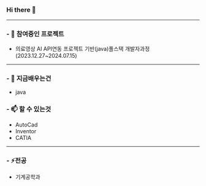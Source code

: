 ### Hi there 👋

---

<!--
**phanik0/phanik0** is a ✨ _special_ ✨ repository because its `README.md` (this file) appears on your GitHub profile.

Here are some ideas to get you started:

- 🔭 I’m currently working on ...
- 🌱 I’m currently learning ...
- 👯 I’m looking to collaborate on ...
- 🤔 I’m looking for help with ...
- 💬 Ask me about ...
- 📫 How to reach me: ...
- 😄 Pronouns: ...
- ⚡ Fun fact: ...
-->

### - 🔭 참여중인 프로젝트
* 의료영상 AI API연동 프로젝트 기반(java)풀스택 개발자과정(2023.12.27~2024.07.15)

---

### - 🌱 지금배우는건
* java<br>
### - 📫 할 수 있는것
* AutoCad<br>
* Inventor<br>
* CATIA


---

### - ⚡전공
* 기계공학과



